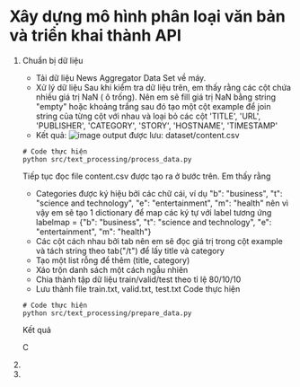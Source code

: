 #  Xây dựng mô hình phân loại văn bản và triển khai thành API

1. Chuẩn bị dữ liệu
   - Tải dữ liệu News Aggregator Data Set về máy.
   - Xử lý dữ liệu
     Sau khi kiểm tra dữ liệu trên, em thấy rằng các cột chứa nhiều giá trị NaN ( ô trống). Nên em sẽ fill giá trị NaN bằng string "empty" hoặc khoảng trắng sau đó tạo một cột example để join
     string của từng cột với nhau và loại bỏ các cột 'TITLE', 'URL', 'PUBLISHER', 'CATEGORY', 'STORY', 'HOSTNAME', 'TIMESTAMP'
   - Kết quả:
     ![image](https://github.com/user-attachments/assets/de2f606c-00c1-4e16-a075-4f54132a90f0)
     output được lưu: dataset/content.csv
     
   ```shell
   # Code thực hiện
   python src/text_processing/process_data.py
   ```
   Tiếp tục đọc file content.csv được tạo ra ở bước trên. Em thấy rằng
   - Categories được ký hiệu bởi các chữ cái, ví dụ  "b": "business", "t": "science and technology", "e": "entertainment", "m": "health" nên vì vậy em sẽ tạo 1 dictionary để map các ký tự với label tương ứng
   labelmap = {"b": "business", "t": "science and technology", "e": "entertainment", "m": "health"}
   - Các cột cách nhau bởi tab nên em sẽ đọc giá trị trong cột example và tách string theo tab("/t") để lấy title và category
   - Tạo một list rỗng để thêm (title, category)
   - Xáo trộn danh sách một cách ngẫu nhiên
   - Chia thành tập dữ liệu train/valid/test theo tỉ lệ 80/10/10
   - Lưu thành file train.txt, valid.txt, test.txt
   Code thực hiện
   ```shell
   # Code thực hiện
   python src/text_processing/prepare_data.py
   ```
   Kết quả 
   
   
   C
3. 
4. 
